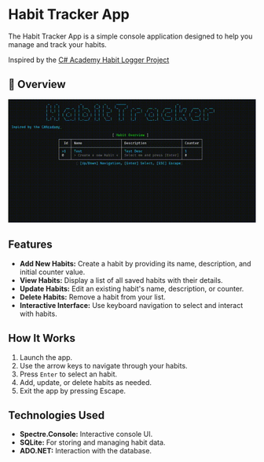 
# Habit Tracker App

The Habit Tracker App is a simple console application 
designed to help you manage and track your habits.

Inspired by the [C# Academy Habit Logger Project](https://thecsharpacademy.com/project/12/habit-logger)

## 📸 Overview

![Main Menu](Overview.gif)

## Features

- **Add New Habits:** Create a habit by providing its name,
description, and initial counter value.
- **View Habits:** Display a list of all saved habits with their details.
- **Update Habits:** Edit an existing habit's name, description, or counter.
- **Delete Habits:** Remove a habit from your list.
- **Interactive Interface:** Use keyboard navigation to select 
and interact with habits.

## How It Works

1. Launch the app.
2. Use the arrow keys to navigate through your habits.
3. Press `Enter` to select an habit.
4. Add, update, or delete habits as needed.
5. Exit the app by pressing Escape.

## Technologies Used

- **Spectre.Console:** Interactive console UI.
- **SQLite:** For storing and managing habit data.
- **ADO.NET:** Interaction with the database.